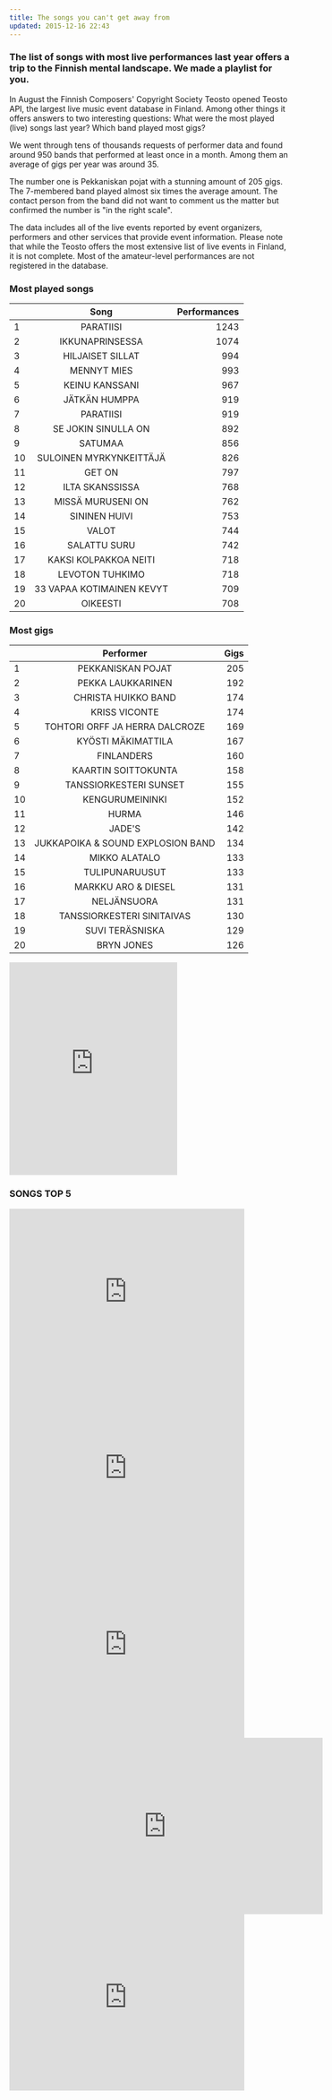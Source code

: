 ```yaml
---
title: The songs you can't get away from
updated: 2015-12-16 22:43
---
```


### The list of songs with most live performances last year offers a trip to the Finnish mental landscape. We made a playlist for you. 

In August the Finnish Composers' Copyright Society Teosto opened Teosto API, the largest live music event database in Finland. Among other things it offers answers to two interesting questions: What were the most played (live) songs last year? Which band played most gigs? 

We went through tens of thousands requests of performer data and found around 950 bands that performed at least once in a month. Among them an average of gigs per year was around 35.

The number one is Pekkaniskan pojat with a stunning amount of 205 gigs. The 7-membered band played almost six times the average amount. The contact person from the band did not want to comment us the matter but confirmed the number is "in the right scale".

The data includes all of the live events reported by event organizers, performers and other services that provide event information. Please note that while the Teosto offers the most extensive list of live events in Finland, it is not complete. Most of the amateur-level performances are not registered in the database. 


### Most played songs

|      | Song         | Performances |
| ------------- |:-------------:| -----:|
| 1  | PARATIISI                 | 1243 |
| 2  | IKKUNAPRINSESSA           | 1074 |
| 3  | HILJAISET SILLAT          | 994  |
| 4  | MENNYT MIES               | 993  |
| 5  | KEINU KANSSANI            | 967  |
| 6  | JÄTKÄN HUMPPA             | 919  |
| 7  | PARATIISI                 | 919  |
| 8  | SE JOKIN SINULLA ON       | 892  |
| 9  | SATUMAA                   | 856  |
| 10 | SULOINEN MYRKYNKEITTÄJÄ   | 826  |
| 11 | GET ON                    | 797  |
| 12 | ILTA SKANSSISSA           | 768  |
| 13 | MISSÄ MURUSENI ON         | 762  |
| 14 | SININEN HUIVI             | 753  |
| 15 | VALOT                     | 744  |
| 16 | SALATTU SURU              | 742  |
| 17 | KAKSI KOLPAKKOA NEITI     | 718  |
| 18 | LEVOTON TUHKIMO           | 718  |
| 19 | 33 VAPAA KOTIMAINEN KEVYT | 709  |
| 20 | OIKEESTI                  | 708  |

### Most gigs

|      | Performer         | Gigs |
| ------------- |:-------------:| -----:|
| 1         | PEKKANISKAN POJAT                 | 205 |
| 2         | PEKKA LAUKKARINEN                 | 192 |
| 3         | CHRISTA HUIKKO BAND               | 174 |
| 4         | KRISS VICONTE                     | 174 |
| 5         | TOHTORI ORFF JA HERRA DALCROZE    | 169 |
| 6         | KYÖSTI MÄKIMATTILA                | 167 |
| 7         | FINLANDERS                        | 160 |
| 8         | KAARTIN SOITTOKUNTA               | 158 |
| 9         | TANSSIORKESTERI SUNSET            | 155 |
| 10        | KENGURUMEININKI                   | 152 |
| 11        | HURMA                             | 146 |
| 12        | JADE'S                            | 142 |
| 13        | JUKKAPOIKA & SOUND EXPLOSION BAND | 134 |
| 14        | MIKKO ALATALO                     | 133 |
| 15        | TULIPUNARUUSUT                    | 133 |
| 16        | MARKKU ARO & DIESEL               | 131 |
| 17        | NELJÄNSUORA                       | 131 |
| 18        | TANSSIORKESTERI SINITAIVAS        | 130 |
| 19        | SUVI TERÄSNISKA                   | 129 |
| 20        | BRYN JONES                        | 126 |

<iframe src="https://embed.spotify.com/?uri=spotify%3Auser%3A1158060706%3Aplaylist%3A2tXFmxGYyMT8kuWDvnzHBC" width="300" height="380" frameborder="0" allowtransparency="true"></iframe>

### SONGS TOP 5

<div class="biisi">
	<iframe width="420" height="315" src="https://www.youtube.com/embed/FJG76l345E4" frameborder="0" allowfullscreen></iframe>
</div>
<div class="biisi">
	<iframe width="420" height="315" src="https://www.youtube.com/embed/w9h3VycOXq4" frameborder="0" allowfullscreen></iframe>
</div>
<div class="biisi">
	<iframe width="420" height="315" src="https://www.youtube.com/embed/AXflqTzYT-g" frameborder="0" allowfullscreen></iframe>
</div>
<div class="biisi">
	<iframe width="560" height="315" src="https://www.youtube.com/embed/6ym2F3rbKmM" frameborder="0" allowfullscreen></iframe>
</div>
<div class="biisi">
	<iframe width="420" height="315" src="https://www.youtube.com/embed/465OSQffiXo" frameborder="0" allowfullscreen></iframe>
</div>